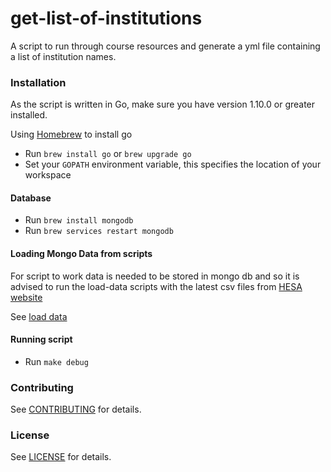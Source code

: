 get-list-of-institutions
==================
A script to run through course resources and generate a yml file containing a list of institution names.

### Installation

As the script is written in Go, make sure you have version 1.10.0 or greater installed.

Using [Homebrew](https://brew.sh/) to install go
* Run `brew install go` or `brew upgrade go`
* Set your `GOPATH` environment variable, this specifies the location of your workspace

#### Database

* Run `brew install mongodb`
* Run `brew services restart mongodb`

#### Loading Mongo Data from scripts

For script to work data is needed to be stored in mongo db and so it is 
advised to run the load-data scripts with the latest csv files from [HESA website](https://www.hesa.ac.uk/support/tools-and-downloads/unistats)

See [load data](https://github.com/office-for-students/alpha-scripts/tree/develop/mongo/load-data)

#### Running script

* Run `make debug`

### Contributing

See [CONTRIBUTING](../../CONTRIBUTING.md) for details.

### License

See [LICENSE](../../LICENSE.md) for details.
